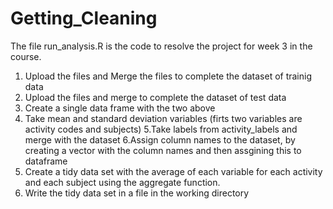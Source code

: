 # Getting_Cleaning
The file run_analysis.R is the code to resolve the project for week 3 in the course.

1. Upload the files and Merge the files to complete the dataset of trainig data
2. Upload the files and merge to complete the dataset of test data
3. Create a single data frame with the two above
4. Take mean and standard deviation variables (firts two variables are activity 
codes and subjects)
5.Take labels from activity_labels and merge with the dataset
6.Assign column names to the dataset, by creating a vector with the column names and then assgining this to dataframe
7. Create a tidy data set with the average of each variable for each activity and each subject using the aggregate function.
8. Write the tidy data set in a file in the working directory

